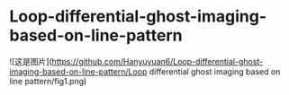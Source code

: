 # Loop-differential-ghost-imaging-based-on-line-pattern
![这是图片](https://github.com/Hanyuyuan6/Loop-differential-ghost-imaging-based-on-line-pattern/Loop differential ghost imaging based on line pattern/fig1.png)
